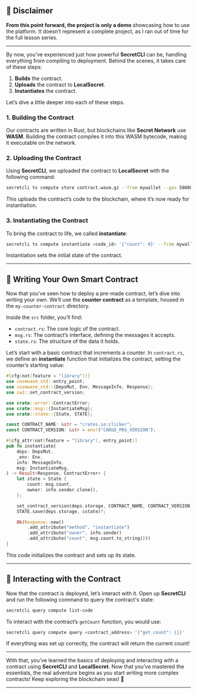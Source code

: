 ## 🚨 Disclaimer  
**From this point forward, the project is only a demo** showcasing how to use the platform. It doesn’t represent a complete project, as I ran out of time for the full lesson series.

---

By now, you've experienced just how powerful **SecretCLI** can be, handling everything from compiling to deployment. Behind the scenes, it takes care of these steps:

1. **Builds** the contract.
2. **Uploads** the contract to **LocalSecret**.
3. **Instantiates** the contract.

Let’s dive a little deeper into each of these steps.

### 1. **Building the Contract**
Our contracts are written in Rust, but blockchains like **Secret Network** use **WASM**. Building the contract compiles it into this WASM bytecode, making it executable on the network.

### 2. **Uploading the Contract**
Using **SecretCLI**, we uploaded the contract to **LocalSecret** with the following command:

```bash
secretcli tx compute store contract.wasm.gz --from mywallet --gas 5000000 --chain-id secretdev-1
```

This uploads the contract’s code to the blockchain, where it’s now ready for instantiation.

### 3. **Instantiating the Contract**
To bring the contract to life, we called **instantiate**:

```bash
secretcli tx compute instantiate <code_id> '{"count": 0}' --from mywallet --label "counter contract" --gas auto --gas-adjustment 1.2
```

Instantiation sets the initial state of the contract.

---

## 📝 Writing Your Own Smart Contract

Now that you’ve seen how to deploy a pre-made contract, let’s dive into writing your own. We’ll use the **counter contract** as a template, housed in the `my-counter-contract` directory.

Inside the `src` folder, you’ll find:

- `contract.rs`: The core logic of the contract.
- `msg.rs`: The contract’s interface, defining the messages it accepts.
- `state.rs`: The structure of the data it holds.

Let’s start with a basic contract that increments a counter. In `contract.rs`, we define an **instantiate** function that initializes the contract, setting the counter’s starting value:

```rust
#[cfg(not(feature = "library"))]
use cosmwasm_std::entry_point;
use cosmwasm_std::{DepsMut, Env, MessageInfo, Response};
use cw2::set_contract_version;

use crate::error::ContractError;
use crate::msg::{InstantiateMsg};
use crate::state::{State, STATE};

const CONTRACT_NAME: &str = "crates.io:clicker";
const CONTRACT_VERSION: &str = env!("CARGO_PKG_VERSION");

#[cfg_attr(not(feature = "library"), entry_point)]
pub fn instantiate(
    deps: DepsMut,
    _env: Env,
    info: MessageInfo,
    msg: InstantiateMsg,
) -> Result<Response, ContractError> {
    let state = State {
        count: msg.count,
        owner: info.sender.clone(),
    };

    set_contract_version(deps.storage, CONTRACT_NAME, CONTRACT_VERSION)?;
    STATE.save(deps.storage, &state)?;

    Ok(Response::new()
        .add_attribute("method", "instantiate")
        .add_attribute("owner", info.sender)
        .add_attribute("count", msg.count.to_string()))
}
```

This code initializes the contract and sets up its state. 

---

## 🚀 Interacting with the Contract

Now that the contract is deployed, let’s interact with it. Open up **SecretCLI** and run the following command to query the contract's state:

```bash
secretcli query compute list-code
```

To interact with the contract’s `getCount` function, you would use:

```bash
secretcli query compute query <contract_address> '{"get_count": {}}'
```

If everything was set up correctly, the contract will return the current count!

---

With that, you’ve learned the basics of deploying and interacting with a contract using **SecretCLI** and **LocalSecret**. Now that you’ve mastered the essentials, the real adventure begins as you start writing more complex contracts! Keep exploring the blockchain seas! 🌊

---
